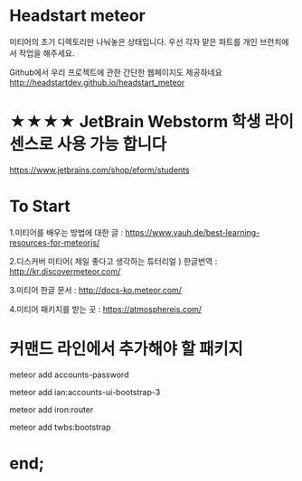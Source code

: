 # Headstart meteor


미티어의 초기 디렉토리만 나눠놓은 상태입니다.
우선 각자 맡은 파트를 개인 브런치에서 작업을 해주세요.


Github에서 우리 프로젝트에 관한 간단한 웹페이지도 제공하네요
http://headstartdev.github.io/headstart_meteor

# ★★★★   JetBrain Webstorm 학생 라이센스로 사용  가능 합니다 

https://www.jetbrains.com/shop/eform/students
# To Start

1.미티어를 배우는 방법에 대한 글 : https://www.yauh.de/best-learning-resources-for-meteorjs/

2.디스커버 미티어( 제일 좋다고 생각하는 튜터리얼 ) 한글번역 : http://kr.discovermeteor.com/

3.미티어 한글 문서 : http://docs-ko.meteor.com/

4.미티어 패키지를 받는 곳 : https://atmospherejs.com/


# 커맨드 라인에서 추가해야 할 패키지

meteor add accounts-password

meteor add ian:accounts-ui-bootstrap-3

meteor add iron:router

meteor add twbs:bootstrap

# end;